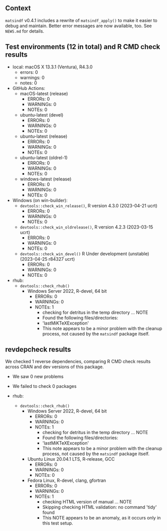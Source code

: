 ## Context

`matsindf` v0.4.1 includes a rewrite of `matsindf_apply()` 
to make it easier to debug and maintain.
Better error messages are now available, too.
See `NEWS.md` for details.


## Test environments (12 in total) and R CMD check results

* local: macOS X 13.3.1 (Ventura), R4.3.0
    * errors: 0
    * warnings: 0
    * notes: 0
* GitHub Actions: 
    * macOS-latest (release)
        * ERRORs: 0
        * WARNINGs: 0
        * NOTEs: 0
    * ubuntu-latest (devel)
        * ERRORs: 0
        * WARNINGs: 0
        * NOTEs: 0
    * ubuntu-latest (release)
        * ERRORs: 0
        * WARNINGs: 0
        * NOTEs: 0
    * ubuntu-latest (oldrel-1)
        * ERRORs: 0
        * WARNINGs: 0
        * NOTEs: 0
    * windows-latest (release)
        * ERRORs: 0
        * WARNINGs: 0
        * NOTEs: 0
* Windows (on win-builder):
    * `devtools::check_win_release()`, R version 4.3.0 (2023-04-21 ucrt)
        * ERRORs: 0
        * WARNINGs: 0
        * NOTEs: 0
    * `devtools::check_win_oldrelease()`, R version 4.2.3 (2023-03-15 ucrt)
        * ERRORs: 0
        * WARNINGs: 0
        * NOTEs: 0
    * `devtools::check_win_devel()` R Under development (unstable) (2023-04-25 r84327 ucrt)
        * ERRORs: 0
        * WARNINGs: 0
        * NOTEs: 0
* rhub:
    * `devtools::check_rhub()`
        * Windows Server 2022, R-devel, 64 bit
            * ERRORs: 0
            * WARNINGs: 0
            * NOTEs: 1
                - checking for detritus in the temp directory ... NOTE
                - Found the following files/directories:
                - 'lastMiKTeXException'
                - This note appears to be a minor problem with the cleanup process, not caused by the `matsindf` package itself.

        
        
## revdepcheck results

We checked 1 reverse dependencies, comparing R CMD check results across CRAN and dev versions of this package.

 * We saw 0 new problems
 * We failed to check 0 packages
        
        






        






* rhub:
    * `devtools::check_rhub()`
        * Windows Server 2022, R-devel, 64 bit
            * ERRORs: 0
            * WARNINGs: 0
            * NOTEs: 1
                - checking for detritus in the temp directory ... NOTE
                - Found the following files/directories:
                - 'lastMiKTeXException'
                - This note appears to be a minor problem with the cleanup process, not caused by the `matsindf` package itself.
        * Ubuntu Linux 20.04.1 LTS, R-release, GCC
            * ERRORs: 0
            * WARNINGs: 0
            * NOTEs: 0
        * Fedora Linux, R-devel, clang, gfortran
            * ERRORs: 0
            * WARNINGs: 0
            * NOTEs: 1
                - checking HTML version of manual ... NOTE
                - Skipping checking HTML validation: no command 'tidy' found
                - This NOTE appears to be an anomaly, as it occurs only in this test setup.


